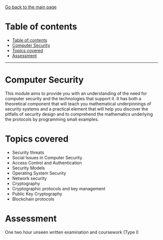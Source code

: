 [Go back to the main page](../../../README.md)

# Table of contents

* [Table of contents](#table-of-contents)
* [Computer Security](#computer-security)
* [Topics covered](#topics-covered)
* [Assessment](#assessment)

---

# Computer Security

This module aims to provide you with an understanding of the need for
computer security and the technologies that support it. It has both a
theoretical component that will teach you mathematical underpinnings
of security systems and a practical element that will help you
discover the pitfalls of security design and to comprehend the
mathematics underlying the protocols by programming small examples.

# Topics covered

* Security threats
* Social Issues in Computer Security
* Access Control and Authentication
* Security Models
* Operating System Security
* Network security
* Cryptography
* Cryptographic protocols and key management
* Public Key Cryptography
* Blockchain protocols

# Assessment

One two hour unseen written examination and coursework (Type I)
